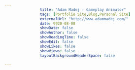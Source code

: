 ---
                title: "Adam Madej - Gameplay Animator"
                tags: [Portfolio Site,Blog,Personal Site]
                externalUrl: "http://www.adammadej.com/"
                date: 9920-08-08
                showDate: false
                showAuthor: false
                showReadingTime: false
                showEdit: false
                showLikes: false
                showViews: false
                layoutBackgroundHeaderSpace: false
                ---
